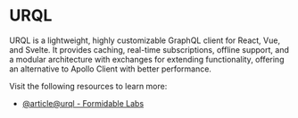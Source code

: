 # URQL

URQL is a lightweight, highly customizable GraphQL client for React, Vue, and Svelte. It provides caching, real-time subscriptions, offline support, and a modular architecture with exchanges for extending functionality, offering an alternative to Apollo Client with better performance.

Visit the following resources to learn more:

- [@article@urql - Formidable Labs](https://formidable.com/open-source/urql/)
